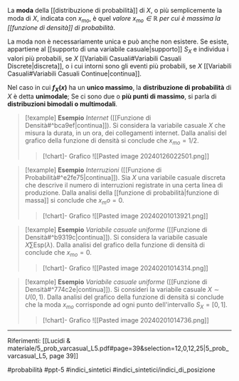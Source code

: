 La **moda** della [[distribuzione di probabilità]] di $X$, o più semplicemente la moda di $X$, indicata con $x_{mo}$, è quel *valore $x_{mo} \in \mathbb{R}$ per cui è massima la [[funzione di densità]] di probabilità*.

La moda non è necessariamente unica e può anche non esistere. Se esiste, appartiene al [[supporto di una variabile casuale|supporto]] $S_X$ e individua i valori più probabili, se $X$ [[Variabili Casuali#Variabili Casuali Discrete|discreta]], o i cui intorni sono gli eventi più probabili, se $X$ [[Variabili Casuali#Variabili Casuali Continue|continua]]. 

Nel caso in cui **$f_X (x)$** ha un **unico massimo**, la **distribuzione di probabilità** di $X$ è detta **unimodale**;
Se ci sono due o **più punti di massimo**, si parla di **distribuzioni bimodali o multimodali**.

>[!example] **Esempio**
>*Internet* ([[Funzione di Densità#^bca9ef|continua]]). Si considera la variabile casuale $X$ che misura la durata, in un ora, dei collegamenti internet. Dalla analisi del grafico della funzione di densità si conclude che $x_{mo} = 1/2$.
>>[!chart]- Grafico
>>![[Pasted image 20240126022501.png]]

>[!example] **Esempio**
>*Interruzioni* ([[Funzione di Probabilità#^e2fe75|continua]]). Sia $X$ una variabile casuale discreta che descrive il numero di interruzioni registrate in una certa linea di produzione.
>Dalla analisi della [[funzione di probabilità|funzione di massa]] si conclude che $x_mo = 0$.
>>[!chart]- Grafico
>![[Pasted image 20240201013921.png]]

>[!example] **Esempio**
>*Variabile casuale uniforme* ([[Funzione di Densità#^b9319c|continua]]). Si considera la variabile casuale $X \sum \text{Esp}(\lambda)$. Dalla analisi del grafico della funzione di densità di conclude che $x_{mo} = 0$.
>>[!chart]- Grafico
>>![[Pasted image 20240201014314.png]]

>[!example] **Esempio**
>*Variabile casuale uniforme* ([[Funzione di Densità#^774c2e|continua]]). Si consideri la variabile casuale $X \sim U(0,1)$. Dalla analisi del grafico della funzione di densità si conclude che la moda $x_{mo}$ corrisponde ad ogni punto dell'intervallo $S_X = [0,1]$.
>>[!chart]- Grafico
>>![[Pasted image 20240201014736.png]]

***
Riferimenti:
[[Lucidi & materiale/5_prob_varcasual_L5.pdf#page=39&selection=12,0,12,25|5_prob_varcasual_L5, page 39]]

#probabilità 
#ppt-5 
#indici_sintetici 
#indici_sintetici/indici_di_posizione 